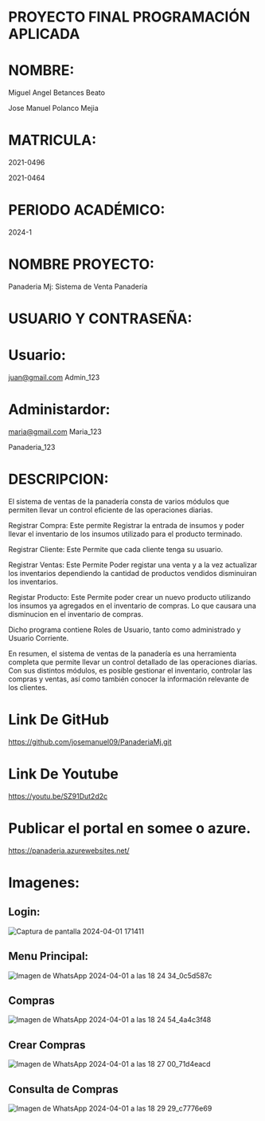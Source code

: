 # PROYECTO FINAL PROGRAMACIÓN APLICADA
# NOMBRE:

Miguel Angel Betances Beato

Jose Manuel Polanco Mejia

# MATRICULA:
2021-0496

2021-0464

# PERIODO ACADÉMICO:
2024-1

# NOMBRE PROYECTO:
Panaderia Mj: Sistema de Venta Panadería

# USUARIO Y CONTRASEÑA:
# Usuario:
juan@gmail.com
Admin_123

# Administardor:
maria@gmail.com
Maria_123

Panaderia_123

# DESCRIPCION:
El sistema de ventas de la panadería consta de varios módulos que permiten llevar un control eficiente de las operaciones diarias. 

Registrar Compra: Este permite Registrar la entrada de insumos y poder llevar el inventario de los insumos utilizado para el producto terminado.


Registrar Cliente: Este Permite que cada cliente tenga su usuario.


Registrar Ventas: Este Permite Poder registar una venta y a la vez actualizar los inventarios dependiendo la cantidad de productos vendidos disminuiran los inventarios.


Registar Producto: Este Permite poder crear un nuevo producto utilizando los insumos ya agregados en el inventario de compras. Lo que causara una disminucion en el inventario de compras. 

Dicho programa contiene Roles de Usuario, tanto como administrado y Usuario Corriente.

En resumen, el sistema de ventas de la panadería es una herramienta completa que permite llevar un control detallado de las operaciones diarias. Con sus distintos módulos, es posible gestionar el inventario, controlar las compras y ventas, así como también conocer la información relevante de los clientes.

# Link De GitHub
https://github.com/josemanuel09/PanaderiaMj.git
# Link De Youtube
https://youtu.be/SZ91Dut2d2c

# Publicar el portal en somee o azure.

https://panaderia.azurewebsites.net/

# Imagenes:

## Login:
![Captura de pantalla 2024-04-01 171411](https://github.com/josemanuel09/PanaderiaMj/assets/144046221/0d17355f-128d-436a-8e64-da0a738ae0fc)

## Menu Principal:
![Imagen de WhatsApp 2024-04-01 a las 18 24 34_0c5d587c](https://github.com/josemanuel09/PanaderiaMj/assets/144046221/3dd7ddd4-71b1-4b92-a052-2e7ff045b5b2)

## Compras
![Imagen de WhatsApp 2024-04-01 a las 18 24 54_4a4c3f48](https://github.com/josemanuel09/PanaderiaMj/assets/144046221/1990b07f-2a9f-41d2-ba02-5467c9b469d7)

## Crear Compras
![Imagen de WhatsApp 2024-04-01 a las 18 27 00_71d4eacd](https://github.com/josemanuel09/PanaderiaMj/assets/144046221/08472e46-c3f3-43a8-8425-4c3eb34fc2b0)

## Consulta de Compras
![Imagen de WhatsApp 2024-04-01 a las 18 29 29_c7776e69](https://github.com/josemanuel09/PanaderiaMj/assets/144046221/27f82f3d-e6d4-4f87-bb67-86430899a018)
